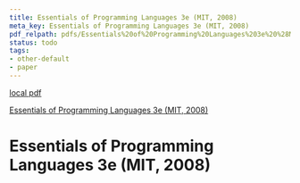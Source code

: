 ```yaml
---
title: Essentials of Programming Languages 3e (MIT, 2008)
meta_key: Essentials of Programming Languages 3e (MIT, 2008)
pdf_relpath: pdfs/Essentials%20of%20Programming%20Languages%203e%20%28MIT%2C%202008%29.pdf
status: todo
tags:
- other-default
- paper
---
```


[local pdf](../../../pdfs/Essentials%20of%20Programming%20Languages%203e%20%28MIT%2C%202008%29.pdf)

[Essentials of Programming Languages 3e (MIT, 2008)](../../paper-repo/pdfs/Essentials%20of%20Programming%20Languages%203e%20(MIT,%202008).pdf)

# Essentials of Programming Languages 3e (MIT, 2008)
